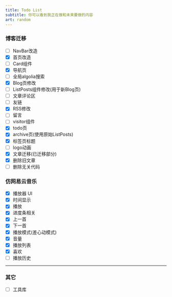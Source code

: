 ```yaml
---
title: Todo List
subtitle: 你可以看到我正在做和未来要做的内容
art: random
---
```


### 博客迁移

- [ ] NavBar改造
- [x] 首页改造
- [ ] Card组件
- [x] 导航页
- [ ] 全局algolia搜索
- [x] Blog页修改
- [ ] ListPosts组件修改(用于新Blog页)
- [ ] 文章评论区
- [ ] 友链
- [x] RSS修改
- [ ] 留言
- [ ] visitor组件
- [x] todo页
- [x] archive页(使用原始ListPosts)
- [x] 标签页标题
- [ ] logo动画
- [x] 文章迁移(已迁移部分)
- [x] 删除旧文章
- [ ] 删除无关代码

### 仿网易云音乐

- [x] 播放器 UI
- [x] 时间显示
- [x] 播放
- [x] 进度条相关
- [x] 上一首
- [x] 下一首
- [x] 播放模式(差心动模式)
- [x] 音量
- [x] 播放列表
- [x] 喜欢
- [ ] 播放历史

---

### 其它

- [ ] 工具库
